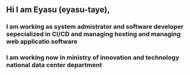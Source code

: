 ## Hi I am Eyasu (eyasu-taye),
### I am working as system admistrator and software developer sepecialized in CI/CD and managing hosting and managing web applicatio software
### I am working now in ministry of innovation and technology national data center department 
